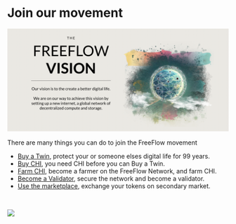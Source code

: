 # Join our movement

![](img/contribute.png)  

There are many things you can do to join the FreeFlow movement

- [Buy a Twin](buy/buy_my_twin.md), protect your or someone elses digital life for 99 years.
- [Buy CHI](buy/buy_my_chi.md), you need CHI before you can Buy a Twin.
- [Farm CHI](farming/farming_intro.md), become a farmer on the FreeFlow Network, and farm CHI.
- [Become a Validator](validator/become_validator.md), secure the network and become a validator.
- [Use the marketplace](buy/marketplace.md), exchange your tokens on secondary market.

<br>

![](img/join_us.png)  



